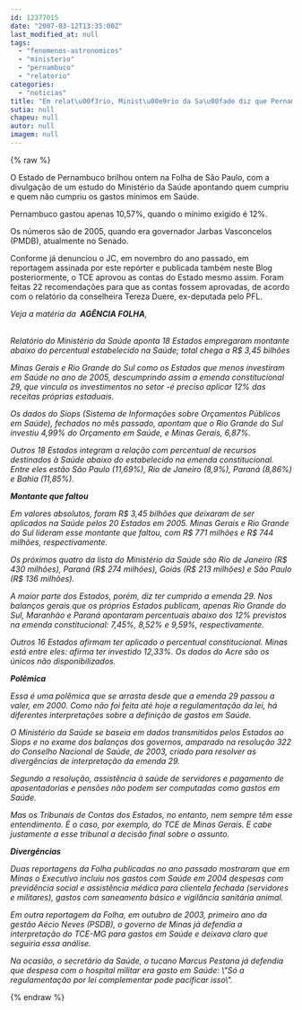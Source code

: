 ```yaml
---
id: 12377015
date: "2007-03-12T13:35:00Z"
last_modified_at: null
tags:
  - "fenomenos-astronomicos"
  - "ministerio"
  - "pernambuco"
  - "relatorio"
categories:
  - "noticias"
title: "Em relat\u00f3rio, Minist\u00e9rio da Sa\u00fade diz que Pernambuco investiu menos do que devia na Sa\u00fade em 2005"
sutia: null
chapeu: null
autor: null
imagem: null
---
```

{% raw %}
<p><P>O Estado de Pernambuco brilhou ontem na Folha de São Paulo, com a divulgação de um estudo do Ministério da Saúde apontando quem cumpriu e quem não cumpriu os gastos mínimos em Saúde.</P></p>
<p><P>Pernambuco gastou apenas 10,57%, quando o mínimo exigido é 12%.</P></p>
<p><P>Os números são de 2005, quando era governador Jarbas Vasconcelos (PMDB), atualmente no Senado.</P></p>
<p><P>Conforme já denunciou o JC, em novembro do ano passado, em reportagem assinada por este repórter e publicada também neste Blog posteriormente,&nbsp;o TCE aprovou as contas do Estado mesmo assim. Foram feitas 22 recomendações para que as contas fossem aprovadas, de acordo com o relatório da conselheira Tereza Duere, ex-deputada pelo PFL.</P></p>
<p><P><EM>Veja a matéria da&nbsp;<STRONG> AGÊNCIA FOLHA</STRONG>, </EM></P></p>
<p><P><BR><EM>Relatório do Ministério da Saúde aponta 18 Estados empregaram montante abaixo do percentual estabelecido na Saúde; total chega a R$ 3,45 bilhões </EM></P></p>
<p><P><EM>Minas Gerais e Rio Grande do Sul como os Estados que menos investiram em Saúde no ano de 2005, descumprindo assim a emenda constitucional 29, que vincula os investimentos no setor -é preciso aplicar 12% das receitas próprias estaduais.</EM></P></p>
<p><P><EM>Os dados do Siops (Sistema de Informações sobre Orçamentos Públicos em Saúde), fechados no mês passado, apontam que o Rio Grande do Sul investiu 4,99% do Orçamento em Saúde, e Minas Gerais, 6,87%.</EM></P></p>
<p><P><EM>Outros 18 Estados integram a relação com percentual de recursos destinados à Saúde abaixo do estabelecido na emenda constitucional. Entre eles estão São Paulo (11,69%), Rio de Janeiro (8,9%), Paraná (8,86%) e Bahia (11,85%).</EM></P></p>
<p><P><EM><STRONG>Montante que faltou</STRONG></EM></P></p>
<p><P><EM>Em valores absolutos, foram R$ 3,45 bilhões que deixaram de ser aplicados na Saúde pelos 20 Estados em 2005. Minas Gerais e Rio Grande do Sul lideram esse montante que faltou, com R$ 771 milhões e R$ 744 milhões, respectivamente.</EM></P></p>
<p><P><EM>Os próximos quatro da lista do Ministério da Saúde são Rio de Janeiro (R$ 430 milhões), Paraná (R$ 274 milhões), Goiás (R$ 213 milhões) e São Paulo (R$ 136 milhões).</EM></P></p>
<p><P><EM>A maior parte dos Estados, porém, diz ter cumprido a emenda 29. Nos balanços gerais que os próprios Estados publicam, apenas Rio Grande do Sul, Maranhão e Paraná apontaram percentuais abaixo dos 12% previstos na emenda constitucional: 7,45%, 8,52% e 9,59%, respectivamente.</EM></P></p>
<p><P><EM>Outros 16 Estados afirmam ter aplicado o percentual constitucional. Minas está entre eles: afirma ter investido 12,33%. Os dados do Acre são os únicos não disponibilizados.</EM></P></p>
<p><P><EM><STRONG>Polêmica</STRONG></EM></P></p>
<p><P><EM>Essa é uma polêmica que se arrasta desde que a emenda 29 passou a valer, em 2000. Como não foi feita até hoje a regulamentação da lei, há diferentes interpretações sobre a definição de gastos em Saúde.</EM></P></p>
<p><P><EM>O Ministério da Saúde se baseia em dados transmitidos pelos Estados ao Siops e no exame dos balanços dos governos, amparado na resolução 322 do Conselho Nacional de Saúde, de 2003, criado para resolver as divergências de interpretação da emenda 29.</EM></P></p>
<p><P><EM>Segundo a resolução, assistência à saúde de servidores e pagamento de aposentadorias e pensões não podem ser computadas como gastos em Saúde.</EM></P></p>
<p><P><EM>Mas os Tribunais de Contas dos Estados, no entanto, nem sempre têm esse entendimento. É o caso, por exemplo, do TCE de Minas Gerais. E cabe justamente a esse tribunal a decisão final sobre o assunto.</EM></P></p>
<p><P><EM><STRONG>Divergências</STRONG></EM></P></p>
<p><P><EM>Duas reportagens da Folha publicadas no ano passado mostraram que em Minas o Executivo incluiu nos gastos com Saúde em 2004 despesas com previdência social e assistência médica para clientela fechada (servidores e militares), gastos com saneamento básico e vigilância sanitária animal.</EM></P></p>
<p><P><EM>Em outra reportagem da Folha, em outubro de 2003, primeiro ano da gestão Aécio Neves (PSDB), o governo de Minas já defendia a interpretação do TCE-MG para gastos em Saúde e deixava claro que seguiria essa análise.</EM></P></p>
<p><P><EM>Na ocasião, o secretário da Saúde, o tucano Marcus Pestana já defendia que despesa com o hospital militar era gasto em Saúde: \"Só a regulamentação por lei complementar pode pacificar isso\".</EM></P> </p>
{% endraw %}